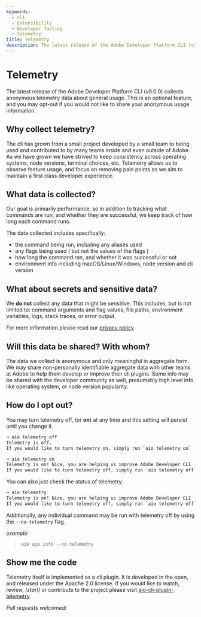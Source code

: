 ```yaml
---
keywords:
  - cli
  - Extensibility
  - Developer Tooling
  - telemetry
title: Telemetry
description: The latest release of the Adobe Developer Platform CLI (v9.0.0) collects anonymous telemetry data about general usage.  This is an optional feature, and you may opt-out if you would not like to share your anonymous usage information.
---
```


# Telemetry

The latest release of the Adobe Developer Platform CLI (v9.0.0) collects anonymous telemetry data about general usage.  This is an optional feature, and you may opt-out if you would not like to share your anonymous usage information.

## Why collect telemetry?

The cli has grown from a small project developed by a small team to being used and contributed to by many teams inside and even outside of Adobe.  As we have grown we have strived to keep consistency across operating systems, node versions, terminal choices, etc.  Telemetry allows us to observe feature usage, and focus on removing pain points as we aim to maintain a first class developer experience.

## What data is collected?

Our goal is primarily performance, so in addition to tracking what commands are run, and whether they are successful, we keep track of how long each command runs.

The data collected includes specifically:

  - the command being run, including any aliases used
  - any flags being used ( but not the values of the flags )
  - how long the command ran, and whether it was successful or not
  - environment info including macOS/Linux/Windows, node version and cli version

## What about secrets and sensitive data?

We __do not__ collect any data that might be sensitive.  This includes, but is not limited to: command arguments and flag values, file paths, environment variables, logs, stack traces, or error output.

<InlineAlert slots="text" />

For more information please read our [privacy policy](https://www.adobe.com/privacy.html)

## Will this data be shared? With whom?

The data we collect is anonymous and only meaningful in aggregate form. We may share non-personally identifiable aggregate data with other teams at Adobe to help them develop or improve their cli plugins.  Some info may be shared with the developer community as well, presumably high level info like operating system, or node version popularity.

## How do I opt out?

You may turn telemetry off, (or __on__) at any time and this setting will persist until you change it.

```bash
➜ aio telemetry off
Telemetry is off.
If you would like to turn telemetry on, simply run `aio telemetry on`

➜ aio telemetry on
Telemetry is on! Nice, you are helping us improve Adobe Developer CLI
If you would like to turn telemetry off, simply run `aio telemetry off`
```

You can also just check the status of telemetry.

```bash
➜ aio telemetry
Telemetry is on! Nice, you are helping us improve Adobe Developer CLI
If you would like to turn telemetry off, simply run `aio telemetry off`
```

Additionally, any individual command may be run with telemetry off by using the `--no-telemetry` flag.

_example:_
 
> `aio app info --no-telemetry`

## Show me the code

Telemetry itself is implemented as a cli plugin.  It is developed in the open, and released under the Apache 2.0 license.  If you would like to watch, review, _(star!)_ or contribute to the project please visit [aio-cli-plugin-telemetry](https://github.com/adobe/aio-cli-plugin-telemetry)

<InlineAlert slots="text" />

_Pull requests welcomed!_
